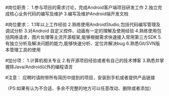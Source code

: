 #岗位职责：
1.参与项目的需求讨论，完成Android客户端项目研发工作
2.独立完成核心业务代码的编写及维护
3.编写及维护Android端开发文档

#岗位要求：
1.1年以上工作经验
2.熟练使用AndroidStudio,包括代码编写管理及调试分析
3.对Android 自定义控件、动画有一定的理解及使用经验
4.熟练使用包括网络请求，图片处理等主流开源框架,能够根据需求快速接入常用第三方SDK
5.有独立分析及解决问题的能力,能够快速分析、定位并解决bug
6.熟悉Git/SVN版本管理工具的使用

#加分项：
1.计算机相关专业
2.有开源项目经验或者有自己的技术博客
3.熟悉并掌握除Java/Android以外的编程语言

#注意：
应聘时请附带所有简历中提到的项目，安装到手机或者提供产品链接

（PS:如果有认为不合适、多余不完整的地方可以任意改动、删除或者添加）

